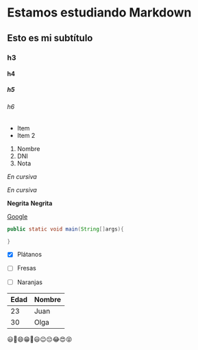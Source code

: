 # Estamos estudiando Markdown

## Esto es mi subtítulo

### h3
#### h4 
##### h5
###### h6

- Item
- Item 2
1. Nombre
2. DNI
3. Nota

*En cursiva*

_En cursiva_

**Negrita**
__Negrita__

[Google](https://google.com)

```java
public static void main(String[]args){

}
```

- [X] Plátanos
- [ ] Fresas
- [ ] Naranjas


Edad | Nombre
----- | ----------------
23  | Juan
30 | Olga


😃🤖😄😁🤗😃😉😔😂😍😝



